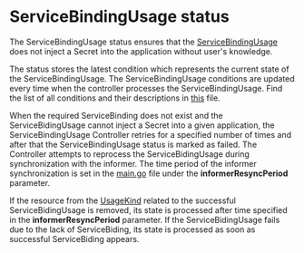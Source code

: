# ServiceBindingUsage status

The ServiceBindingUsage status ensures that the [ServiceBindingUsage](https://kyma-project-old.netlify.app/docs/components/service-catalog/#custom-resource-service-binding-usage) does not inject a Secret into the application without user's knowledge.

The status stores the latest condition which represents the current state of the ServiceBindingUsage.
The ServiceBindingUsage conditions are updated every time when the controller processes the ServiceBindingUsage. 
Find the list of all conditions and their descriptions in [this](../internal/controller/status/usage.go) file.

When the required ServiceBinding does not exist and the ServiceBidingUsage cannot inject a Secret into a given application, the ServiceBindingUsage Controller retries for a specified number of times and after that the ServiceBindingUsage status is marked as failed. The Controller attempts to reprocess the ServiceBidingUsage during synchronization with the informer. The time period of the informer synchronization is set in the [main.go](../cmd/controller/main.go) file under the **informerResyncPeriod** parameter. 

If the resource from the [UsageKind](https://kyma-project-old.netlify.app/docs/components/service-catalog/#custom-resource-usage-kind) related to the successful ServiceBidingUsage is removed, its state is processed after time specified in the **informerResyncPeriod** parameter. If the ServiceBidingUsage fails due to the lack of ServiceBiding, its state is processed as soon as successful ServiceBiding appears.

